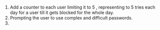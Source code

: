 1. Add a counter to each user limiting it to 5 , representing to 5 tries each day for a user till it gets blocked for the whole day.
2. Prompting the user to use complex and difficult passwords.
3. 

